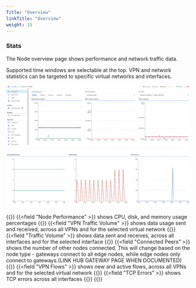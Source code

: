 ```yaml
---
Title: "Overview"
linkTitle: "Overview"
weight: 15
---
```


### Stats

The Node overview page shows performance and network traffic data.

Supported time windows are selectable at the top. VPN and network statistics can be targeted to specific virtual networks and interfaces.

![img](node-overview.png)

![img](node-overview2.png)

{{<fields>}}
{{<field "Node Performance" >}}
shows CPU, disk, and memory usage percentages
{{</field >}}
{{<field "VPN Traffic Volume" >}}
shows data usage sent and received, across all VPNs and for the selected virtual network
{{</field >}}
{{<field "Traffic Volume" >}}
shows data sent and receives, across all interfaces and for the selected interface
{{</field >}}
{{<field "Connected Peers" >}}
shows the number of other nodes connected. This will change based on the node type - gateways connect to all edge nodes, while edge nodes only connect to gateways.(LINK HUB GATEWAY PAGE WHEN DOCUMENTED)
{{</field >}}
{{<field "VPN Flows" >}}
shows new and active flows, across all VPNs and for the selected virtual network
{{</field >}}
{{<field "TCP Errors" >}}
shows TCP errors across all interfaces
{{</field >}}
{{</fields>}}
